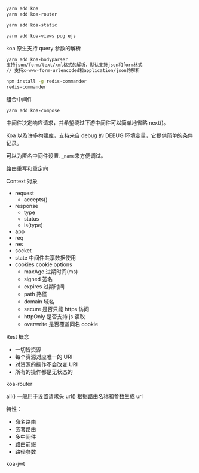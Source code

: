 ```bash
yarn add koa
yarn add koa-router

yarn add koa-static

yarn add koa-views pug ejs
```

koa 原生支持 query 参数的解析

```bash
yarn add koa-bodyparser
支持json/form/text/xml格式的解析，默认支持json和form格式
// 支持x-www-form-urlencoded和application/json的解析
```

```bash
npm install -g redis-commander
redis-commander
```

组合中间件

```bash
yarn add koa-compose
```

中间件决定响应请求，并希望绕过下游中间件可以简单地省略 next()。

Koa 以及许多构建库，支持来自 debug 的 DEBUG 环境变量，它提供简单的条件记录。

可以为匿名中间件设置`._name`来方便调试。

路由重写和重定向

Context 对象

- request
  - accepts()
- response
  - type
  - status
  - is(type)
- app
- req
- res
- socket
- state 中间件共享数据使用
- cookies
  cookie options
  - maxAge 过期时间(ms)
  - signed 签名
  - expires 过期时间
  - path 路径
  - domain 域名
  - secure 是否只能 https 访问
  - httpOnly 是否支持 js 读取
  - overwrite 是否覆盖同名 cookie

Rest 概念

- 一切皆资源
- 每个资源对应唯一的 URI
- 对资源的操作不会改变 URI
- 所有的操作都是无状态的

koa-router

all() 一般用于设置请求头
url() 根据路由名称和参数生成 url

特性：

- 命名路由
- 嵌套路由
- 多中间件
- 路由前缀
- 路径参数

koa-jwt
